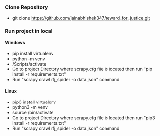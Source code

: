 ### Clone Repository
- git clone https://github.com/jainabhishek347/reward_for_justice.git

### Run project in local
#### Windows
- pip install virtualenv
- python -m venv <venv name>
- <venv name>/Scripts/activate
- Go to project Directory where scrapy.cfg file is located then run "pip install -r requirements.txt"
- Run "scrapy crawl rfj_spider -o data.json" command

#### Linux
- pip3 install virtualenv
- python3 -m venv <venv name>
- source <venv name>/bin/activate
- Go to project Directory where scrapy.cfg file is located then run "pip3 install -r requirements.txt"
- Run "scrapy crawl rfj_spider -o data.json" command
